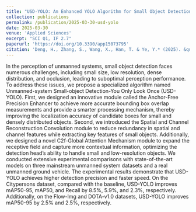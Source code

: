 ```yaml
---
title: "USD-YOLO: An Enhanced YOLO Algorithm for Small Object Detection in Unmanned Systems Perception"
collection: publications
permalink: /publication/2025-03-30-usd-yolo
date: 2025-03-30
venue: 'Applied Sciences'
excerpt: "SCI Q1, IF 2.7"
paperurl: 'https://doi.org/10.3390/app15073795'
citation: 'Deng, H., Zhang, S., Wang, X., Han, T. & Ye, Y.* (2025). &quot;USD-YOLO: An Enhanced YOLO Algorithm for Small Object Detection in Unmanned Systems Perception.&quot; <i>Applied Sciences</i>, 15(7), 3795.'
---
```

In the perception of unmanned systems, small object detection faces numerous challenges, including small size, low resolution, dense distribution, and occlusion, leading to suboptimal perception performance. To address these issues, we propose a specialized algorithm named Unmanned-system Small-object Detection-You Only Look Once (USD-YOLO). First, we designed an innovative module called the Anchor-Free Precision Enhancer to achieve more accurate bounding box overlap measurements and provide a smarter processing mechanism, thereby improving the localization accuracy of candidate boxes for small and densely distributed objects. Second, we introduced the Spatial and Channel Reconstruction Convolution module to reduce redundancy in spatial and channel features while extracting key features of small objects. Additionally, we designed a novel C2f-Global Attention Mechanism module to expand the receptive field and capture more contextual information, optimizing the detection head’s ability to handle small and low-resolution objects. We conducted extensive experimental comparisons with state-of-the-art models on three mainstream unmanned system datasets and a real unmanned ground vehicle. The experimental results demonstrate that USD-YOLO achieves higher detection precision and faster speed. On the Citypersons dataset, compared with the baseline, USD-YOLO improves mAP50-95, mAP50, and Recall by 8.5%, 5.9%, and 2.3%, respectively. Additionally, on the Flow-Img and DOTA-v1.0 datasets, USD-YOLO improves mAP50-95 by 2.5% and 2.5%, respectively.

